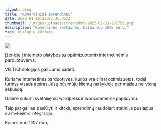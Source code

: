 ```yaml
---
layout: blog
title: "Komerciniai sprendimai"
date: 2023-04-16T22:03:36.467Z
thumbnail: /images/uploads/screenshot-2023-02-21-181755.png
description: "Komercinės svetainės, kaina nuo 1007 eurų."
tags: Puslapių kūrimas
---
```


<img src="https://verslobrizas.lt/images/uploads/commerce.svg">

Įženkite į interneto platybes su optimizuotomis internetinėmis parduotuvėmis.

VB Technologijos gali Jums padėti. 

Kuriame internetines parduotuves, kurios yra pilnai optimizuotos, todėl turinys visada atsiras Jūsų būsimūjų klientų naršyklėje per mažiau nei vieną sekundę.

Galime sukurti svetainę su wordpress ir woocommerce papildymu. 

Taip pat galime pasiūlyti ir kitokių sprendimų naudojant statinius puslapius su mokėjimo integracija.

Kainos nuo 1007 eurų.

